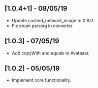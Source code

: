 ## [1.0.4+1] - 08/05/19

* Update cached_network_image to 0.8.0
* Fix enum parsing in converter

## [1.0.3] - 07/05/19

* Add copyWith and equals to Avataaar.

## [1.0.2] - 05/05/19

* Implement core functionality.
